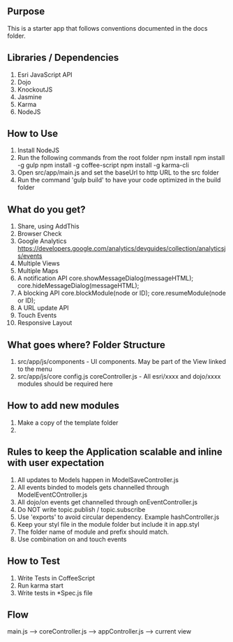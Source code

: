 ## Purpose 
This is a starter app that follows conventions documented in the docs folder. 

## Libraries / Dependencies
1. Esri JavaScript API
2. Dojo
3. KnockoutJS
4. Jasmine
5. Karma
6. NodeJS

## How to Use
1. Install NodeJS
2. Run the following commands from the root folder
	npm install
	npm install -g gulp
	npm install -g coffee-script
	npm install -g karma-cli
3. Open src/app/main.js and set the baseUrl to http URL to the src folder
4. Run the command 'gulp build' to have your code optimized in the build folder

## What do you get?
1. Share, using AddThis
2. Browser Check
3. Google Analytics
	https://developers.google.com/analytics/devguides/collection/analyticsjs/events
4. Multiple Views
5. Multiple Maps
6. A notification API
	core.showMessageDialog(messageHTML);
	core.hideMessageDialog(messageHTML);
7. A blocking API
	core.blockModule(node or ID);
	core.resumeModule(node or ID);
8. A URL update API
9. Touch Events
10. Responsive Layout

## What goes where? Folder Structure
1. src/app/js/components - UI components. May be part of the View linked to the menu
2. src/app/js/core
	config.js
	coreController.js - All esri/xxxx and dojo/xxxx modules should be required here

## How to add new modules
1. Make a copy of the template folder
2. 

## Rules to keep the Application scalable and inline with user expectation
1. All updates to Models happen in ModelSaveController.js
2. All events binded to models gets channelled through ModelEventCOntroller.js
3. All dojo/on events get channelled through onEventController.js
4. Do NOT write topic.publish / topic.subscribe
5. Use 'exports' to avoid circular dependency. Example hashController.js
6. Keep your styl file in the module folder but include it in app.styl
7. The folder name of module and prefix should match. 
8. Use combination on and touch events

## How to Test
1. Write Tests in CoffeeScript
2. Run karma start
3. Write tests in *Spec.js file


## Flow
main.js --> coreController.js --> appController.js --> current view





